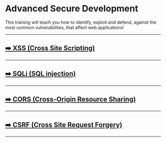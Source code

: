 # Advanced Secure Development
This training will teach you how to identify, exploit and defend, against the most common vulnerabilities, that affect web applications!

---
## [➡️ XSS (Cross Site Scripting)](./XSS-cross-site-scripting.md)
---
## [➡️ SQLi (SQL injection)](./SQLi-sql-injection.md)
---
## [➡️ CORS (Cross-Origin Resource Sharing)](./CORS-cross-origin-resource-sharing.md)
---
## [➡️ CSRF (Cross Site Request Forgery)](./CSRF-cross-site-request-forgery.md)
---